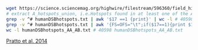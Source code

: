 
```bash
wget https://science.sciencemag.org/highwire/filestream/596360/field_highwire_adjunct_files/0/1256442_DatafileS1.txt
# extract A_hotspots_union, i.e.Hotspots found in at least one of the AA1, AA2, AB1 and AB2 individuals
grep -v ^# humanDSBhotspots.txt | awk '$17 ==1 {print}' | wc -l # 40598
grep -v ^# humanDSBhotspots.txt | awk '{FS=OFS="\t";if($17==1){print $1,$2,$3};}' > humanDSBhotspots_AA_AB.txt
wc -l humanDSBhotspots_AA_AB.txt # 40598 humanDSBhotspots_AA_AB.txt
```
[Pratto et al. 2014](https://science.sciencemag.org/content/suppl/2014/11/12/346.6211.1256442.DC1?_ga=2.236340424.892408700.1591381155-1358157743.1587248675)

```bash

```
<!--stackedit_data:
eyJoaXN0b3J5IjpbNzEwMjczODgyXX0=
-->